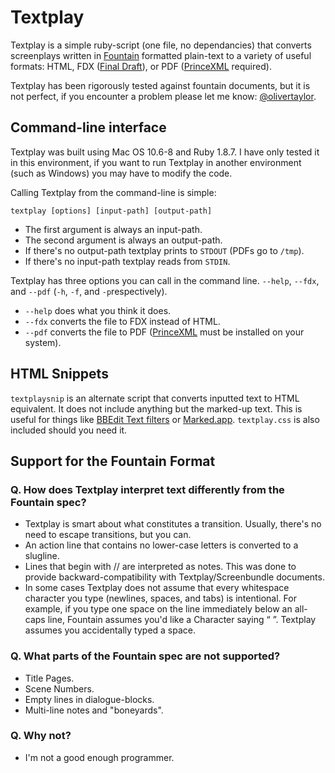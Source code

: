 Textplay
========

Textplay is a simple ruby-script (one file, no dependancies) that converts screenplays written in [Fountain][fountain] formatted plain-text to a variety of useful formats: HTML, FDX ([Final Draft][finaldraft]), or PDF ([PrinceXML][prince] required).

Textplay has been rigorously tested against fountain documents, but it is not perfect, if you encounter a problem please let me know: [@olivertaylor][twitter].

## Command-line interface

Textplay was built using Mac OS 10.6-8 and Ruby 1.8.7. I have only tested it in this environment, if you want to run Textplay in another environment (such as Windows) you may have to modify the code.

Calling Textplay from the command-line is simple:

`textplay [options] [input-path] [output-path]`

* The first argument is always an input-path.
* The second argument is always an output-path.
* If there's no output-path textplay prints to `STDOUT` (PDFs go to `/tmp`).
* If there's no input-path textplay reads from `STDIN`.

Textplay has three options you can call in the command line. `--help`, `--fdx`, and `--pdf` (`-h`, `-f`, and `-p`respectively).

* `--help` does what you think it does.
* `--fdx` converts the file to FDX instead of HTML.
* `--pdf` converts the file to PDF ([PrinceXML][prince] must be installed on your system).

## HTML Snippets

`textplaysnip` is an alternate script that converts inputted text to HTML equivalent. It does not include anything but the marked-up text. This is useful for things like [BBEdit Text filters](http://bbeditextras.org/wiki/index.php?title=Text_Filters) or [Marked.app](http://markedapp.com). `textplay.css` is also included should you need it.

## Support for the Fountain Format

### Q. How does Textplay interpret text differently from the Fountain spec?

* Textplay is smart about what constitutes a transition. Usually, there's no need to escape transitions, but you can.
* An action line that contains no lower-case letters is converted to a slugline.
* Lines that begin with // are interpreted as notes. This was done to provide backward-compatibility with Textplay/Screenbundle documents.
* In some cases Textplay does not assume that every whitespace character you type (newlines, spaces, and tabs) is intentional. For example, if you type one space on the line immediately below an all-caps line, Fountain assumes you'd like a Character saying “ ”. Textplay assumes you accidentally typed a space.

### Q. What parts of the Fountain spec are not supported?

* Title Pages.
* Scene Numbers.
* Empty lines in dialogue-blocks.
* Multi-line notes and "boneyards".

### Q. Why not?

* I'm not a good enough programmer.


[twitter]: http://twitter.com/olivertaylor
[prince]: http://princexml.com
[finaldraft]: http://finaldraft.com
[fountain]: http://fountain.io
